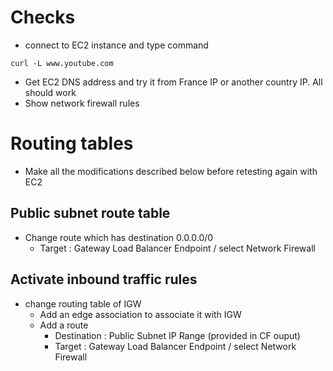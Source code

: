# Checks

* connect to EC2 instance and type command

```
curl -L www.youtube.com
```

* Get EC2 DNS address and try it from France IP or another country IP. All should work
* Show network firewall rules

# Routing tables

* Make all the modifications described below before retesting again with EC2

## Public subnet route table

* Change route which has destination 0.0.0.0/0
  * Target : Gateway Load Balancer Endpoint / select Network Firewall 

## Activate inbound traffic rules

* change routing table of IGW
  * Add an edge association to associate it with IGW
  * Add a route
    * Destination : Public Subnet IP Range (provided in CF ouput)
    * Target : Gateway Load Balancer Endpoint / select Network Firewall 


 
